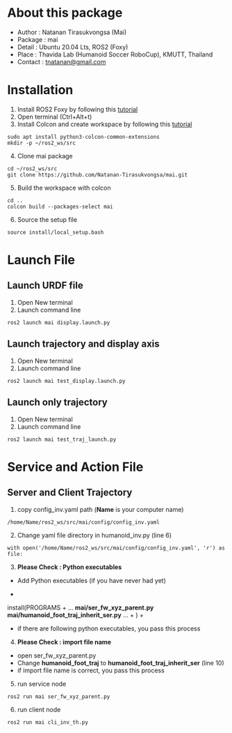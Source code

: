 # About this package
* Author : Natanan Tirasukvongsa (Mai)
* Package : mai
* Detail : Ubuntu 20.04 Lts, ROS2 (Foxy)
* Place : Thavida Lab (Humanoid Soccer RoboCup), KMUTT, Thailand
* Contact : tnatanan@gmail.com

# Installation
1. Install ROS2 Foxy by following this [tutorial](https://docs.ros.org/en/foxy/Installation.html)
2. Open terminal (Ctrl+Alt+t)
3. Install Colcon and create workspace by following this [tutorial](https://docs.ros.org/en/foxy/Tutorials/Beginner-Client-Libraries/Colcon-Tutorial.html)
```
sudo apt install python3-colcon-common-extensions
mkdir -p ~/ros2_ws/src
```
4. Clone mai package
```
cd ~/ros2_ws/src
git clone https://github.com/Natanan-Tirasukvongsa/mai.git 
```
5. Build the workspace with colcon
```
cd ..
colcon build --packages-select mai
```
6. Source the setup file
```
source install/local_setup.bash
```

# Launch File
## Launch URDF file
1. Open New terminal
2. Launch command line 
```
ros2 launch mai display.launch.py
```
## Launch trajectory and display axis 
1. Open New terminal
2. Launch command line  
```
ros2 launch mai test_display.launch.py 
```
## Launch only trajectory
1. Open New terminal
2. Launch command line  
```
ros2 launch mai test_traj_launch.py 
```

# Service and Action File
## Server and Client Trajectory
1. copy config_inv.yaml path (**Name** is your computer name)

```
/home/Name/ros2_ws/src/mai/config/config_inv.yaml
```

2. Change yaml file directory in humanoid_inv.py (line 6)

```
with open('/home/Name/ros2_ws/src/mai/config/config_inv.yaml', 'r') as file:
```

3. **Please Check : Python executables**
- Add Python executables (if you have never had yet) 
+
install(PROGRAMS
  +
  ... 
  **mai/ser_fw_xyz_parent.py** 
  **mai/humanoid_foot_traj_inherit_ser.py** 
  ... 
  +
) 
+
- if there are following python executables, you pass this process

4. **Please Check : import file name** 
- open ser_fw_xyz_parent.py 
- Change **humanoid_foot_traj** to **humanoid_foot_traj_inherit_ser** (line 10)
- if import file name is correct, you pass this process
5. run service node
```
ros2 run mai ser_fw_xyz_parent.py 
```
6. run client node
```
ros2 run mai cli_inv_th.py 
```
